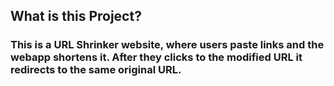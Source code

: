## What is this Project?
### This is a URL Shrinker website, where users paste links and the webapp shortens it. After they clicks to the modified URL it redirects to the same original URL.
